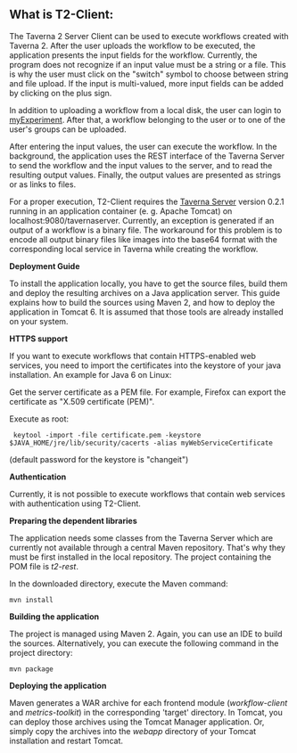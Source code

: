 What is T2-Client:
------------------

The Taverna 2 Server Client can be used to execute workflows created with Taverna 2. After
the user uploads the workflow to be executed, the application presents the input fields
for the workflow. Currently, the program does not recognize if an input value must be 
a string or a file. This is why the user must click on the "switch" symbol to choose between
string and file upload. If the input is multi-valued, more input fields can be added by 
clicking on the plus sign.
	
In addition to uploading a workflow from a local disk, the user can login to 
[myExperiment](http://www.myexperiment.org/ "myExperiment"). After that, a workflow belonging to the user
or to one of the user's groups can be uploaded.
		
After entering the input values, the user can execute the workflow. In the background, the 
application uses the REST interface of the Taverna Server to send the workflow and the input 
values to the server, and to read the resulting output values. Finally, the output values are 
presented as strings or as links to files.
	
For a proper execution, T2-Client requires the [Taverna Server](http://www.mygrid.org.uk/dev/taverna-server/download.html "Taverna Server") version 0.2.1 running in an application container (e. g. Apache Tomcat) on localhost:9080/tavernaserver. Currently, an exception is generated if an output of a workflow is a binary file. The workaround for this problem is to encode all output binary files like images into the base64 format with the corresponding local service in Taverna while creating the workflow.
	
**Deployment Guide**

To install the application locally, you have to get the source files, build them and deploy the resulting archives on a Java application server. This guide explains how to build the sources 
using Maven 2, and how to deploy the application in Tomcat 6. It is assumed that those tools are 
already installed on your system.
	
**HTTPS support**

If you want to execute workflows that contain HTTPS-enabled web services, you need to
import the certificates into the keystore of your java installation. An example for Java 6
on Linux:

Get the server certificate as a PEM file. For example, Firefox can export the certificate as "X.509 certificate (PEM)".

Execute as root:  

     keytool -import -file certificate.pem -keystore $JAVA_HOME/jre/lib/security/cacerts -alias myWebServiceCertificate
		
(default password for the keystore is "changeit")

**Authentication**

Currently, it is not possible to execute workflows that contain web services with authentication
using T2-Client.

**Preparing the dependent libraries**

The application needs some classes from the Taverna Server which are currently not available
through a central Maven repository. That's why they must be first installed in the local 
repository. The project containing the POM file is *t2-rest*.
	
In the downloaded directory, execute the Maven command:
	
    mvn install
	
	
**Building the application**

The project is managed using Maven 2. Again, you can use an IDE to build the sources.
Alternatively, you can execute the following command in the project directory:
	
    mvn package
	
**Deploying the application**

Maven generates a WAR archive for each frontend module (*workflow-client* and *metrics-toolkit*)	in the corresponding 'target' directory. In Tomcat, you can deploy those archives using the Tomcat Manager application. Or, simply copy the archives into the *webapp* directory of your Tomcat installation and restart Tomcat.
